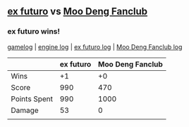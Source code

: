 ## [ex futuro](<../../ex futuro/README.md>) vs [Moo Deng Fanclub](<../../Moo Deng Fanclub/README.md>)
### ex futuro wins!

[gamelog](<gamelog.json>) | [engine log](<engine>) | [ex futuro log](<ex futuro>) | [Moo Deng Fanclub log](<Moo Deng Fanclub>)

|              | ex futuro | Moo Deng Fanclub |
| ------------ | --------- | ---------------- |
| Wins         |        +1 |               +0 |
| Score        |       990 |              470 |
| Points Spent |       990 |             1000 |
| Damage       |        53 |                0 |
|              |           |                  |
